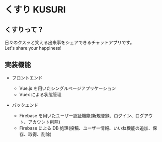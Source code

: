 # くすり KUSURI

## くすりって？

日々のクスッと笑える出来事をシェアできるチャットアプリです。  
Let's share your happiness!

## 実装機能

- フロントエンド

  - Vue.js を用いたシングルページアプリケーション
  - Vuex による状態管理

- バックエンド
  - Firebase を用いたユーザー認証機能(新規登録、ログイン、ログアウト、アカウント削除)
  - Firebase による DB 処理(投稿、ユーザー情報、いいね機能の追加、保存、取得、削除)
